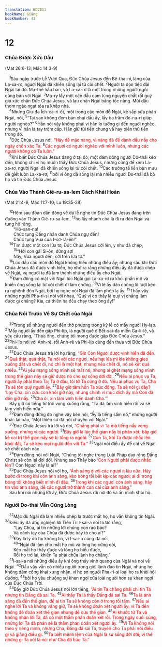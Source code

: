 ```yaml
---
translation: BD2011
bookName: Giăng 
bookNumber: 43
---
```


<div class="title"><h1>12</h1><h3>Chúa Ðược Xức Dầu</h3><p>(Mat 26:6-13; Mác 14:3-9)</p></div>
<span class="verse gi_12_1"> <sup>1</sup>Sáu ngày trước Lễ Vượt Qua, Ðức Chúa Jesus đến Bê-tha-ni, làng của La-xa-rơ, người Ngài đã khiến sống lại từ cõi chết. </span>
<span class="verse gi_12_2"><sup>2</sup>Người ta dọn tiệc đãi Ngài tại đó. Ma-thê hầu bàn, và La-xa-rơ là một trong những người ngồi cùng bàn với Ngài. </span>
<span class="verse gi_12_3"><sup>3</sup>Ma-ry lấy một cân dầu cam tùng nguyên chất rất quý giá xức chân Ðức Chúa Jesus, và lau chân Ngài bằng tóc nàng. Mùi dầu thơm ngào ngạt tỏa ra khắp nhà.<br/></span>
<span class="verse gi_12_4"> <sup>4</sup>Nhưng Giu-đa Ích-ca-ri-ốt, một trong các môn đồ Ngài, kẻ sắp sửa phản Ngài, nói, </span>
<span class="verse gi_12_5"><sup>5</sup>“Tại sao không đem bán chai dầu ấy, lấy ba trăm đơ-na-ri giúp người nghèo?” </span>
<span class="verse gi_12_6"><sup>6</sup>Hắn nói vậy không phải vì hắn lo tưởng gì đến người nghèo, nhưng vì hắn là tay trộm cắp. Hắn giữ túi tiền chung và hay biển thủ tiền trong đó.<br/></span>
<span class="verse gi_12_7"> <sup>7</sup>Ðức Chúa Jesus nói, <font color="red">“Hãy để mặc nàng, vì nàng đã để dành dầu nầy cho ngày chôn xác Ta. </font></span>
<span class="verse gi_12_8"><sup>8</sup><font color="red">Các ngươi có người nghèo với mình luôn, nhưng các ngươi không có Ta luôn.”</font><br/></span>
<span class="verse gi_12_9"> <sup>9</sup>Khi biết Ðức Chúa Jesus đang ở tại đó, một đám đông người Do-thái kéo đến, không chỉ vì họ muốn thấy Ðức Chúa Jesus, nhưng cũng để xem La-xa-rơ, người Ngài đã khiến sống lại từ cõi chết. </span>
<span class="verse gi_12_10"><sup>10</sup>Các trưởng tế liền bàn mưu để giết luôn La-xa-rơ; </span>
<span class="verse gi_12_11"><sup>11</sup>bởi vì ông đã sống lại mà nhiều người Do-thái đã bỏ họ và tin Ðức Chúa Jesus.<br/></span>
<div class="title"><h3>Chúa Vào Thành Giê-ru-sa-lem Cách Khải Hoàn</h3><p>(Mat 21:4-9; Mác 11:7-10; Lu 19:35-38)</p></div>
<span class="verse gi_12_12"> <sup>12</sup>Hôm sau đoàn dân đông về dự lễ nghe tin Ðức Chúa Jesus đang trên đường vào Thành Giê-ru-sa-lem, </span>
<span class="verse gi_12_13"><sup>13</sup>họ lấy nhánh chà là đi ra đón Ngài và tung hô rằng,<br/>  “Hô-san-na! <br/>  Chúc tụng Ðấng nhân danh Chúa ngự đến!<br/>  Chúc tụng Vua của I-sơ-ra-ên!”<br/></span>
<span class="verse gi_12_14"> <sup>14</sup>Tìm được một con lừa tơ, Ðức Chúa Jesus cỡi lên, y như đã chép, <br/></span>
<span class="verse gi_12_15">  <sup>15</sup>“Hỡi con gái Si-ôn, đừng sợ! <br/>  Nầy, Vua ngươi đến, cỡi trên lừa tơ.” <br/></span>
<span class="verse gi_12_16"> <sup>16</sup>Lúc đầu các môn đồ Ngài không hiểu những điều ấy; nhưng sau khi Ðức Chúa Jesus đã được vinh hiển, họ nhớ ra rằng những điều ấy đã được chép về Ngài, và người ta đã làm thành những điều ấy cho Ngài.<br/></span>
<span class="verse gi_12_17"> <sup>17</sup>Ðám đông có mặt với Ngài lúc Ngài gọi La-xa-rơ ra khỏi phần mộ và khiến ông sống lại từ cõi chết đi làm chứng. </span>
<span class="verse gi_12_18"><sup>18</sup>Vì lẽ ấy dân chúng lũ lượt kéo ra nghênh đón Ngài, bởi họ nghe nói Ngài đã làm phép lạ ấy. </span>
<span class="verse gi_12_19"><sup>19</sup>Thấy vậy những người Pha-ri-si nói với nhau, “Quý vị có thấy là quý vị chẳng làm được gì chăng? Kìa, cả thiên hạ đều chạy theo ông ấy!”<br/></span>
<div class="title"><h3>Chúa Nói Trước Về Sự Chết của Ngài</h3></div>
<span class="verse gi_12_20"> <sup>20</sup>Trong số những người đến thờ phượng trong kỳ lễ có mấy người Hy-lạp. </span>
<span class="verse gi_12_21"><sup>21</sup>Mấy người ấy đến gặp Phi-líp, là người quê ở Bết-sai-đa miền Ga-li-lê, và yêu cầu rằng, “Thưa ông, chúng tôi mong được gặp Ðức Chúa Jesus.” </span>
<span class="verse gi_12_22"><sup>22</sup>Phi-líp nói với Anh-rê, rồi Anh-rê và Phi-líp cùng đến thưa với Ðức Chúa Jesus.<br/></span>
<span class="verse gi_12_23"> <sup>23</sup>Ðức Chúa Jesus trả lời họ rằng, <font color="red">“Giờ Con Người được vinh hiển đã đến. </font></span>
<span class="verse gi_12_24"><sup>24</sup><font color="red">Quả thật, quả thật, Ta nói với các ngươi, nếu hạt lúa mì kia không gieo xuống đất và chết đi, nó chỉ là một hạt; nhưng nếu chết đi, nó sẽ kết quả nhiều. </font></span>
<span class="verse gi_12_25"><sup>25</sup><font color="red">Ai yêu mạng sống mình sẽ mất nó; nhưng ai ghét mạng sống mình trong thế gian nầy sẽ giữ được nó cho sự sống đời đời. </font></span>
<span class="verse gi_12_26"><sup>26</sup><font color="red">Nếu ai phục vụ Ta, người ấy phải theo Ta; Ta ở đâu, tôi tớ Ta cũng ở đó. Nếu ai phục vụ Ta, Cha Ta sẽ tôn quý người ấy. </font></span>
<span class="verse gi_12_27"><sup>27</sup><font color="red">Bây giờ tâm hồn Ta xúc động. Ta sẽ nói gì đây? ‘Lạy Cha, xin cứu con khỏi giờ nầy, nhưng chính vì mục đích ấy mà Con đã đến giờ nầy. </font></span>
<span class="verse gi_12_28"><sup>28</sup><font color="red">Cha ôi, xin làm vinh hiển danh Cha.’”</font><br/> Bấy giờ có tiếng từ trời vọng xuống rằng, “Ta đã làm vinh hiển rồi và sẽ làm vinh hiển nữa.”<br/></span>
<span class="verse gi_12_29"> <sup>29</sup>Ðám đông đứng đó nghe vậy bèn nói, “Ấy là tiếng sấm nổ,” những người khác lại bảo, “Một thiên sứ đã nói chuyện với Ngài.”<br/></span>
<span class="verse gi_12_30"> <sup>30</sup>Ðức Chúa Jesus trả lời và nói, <font color="red">“Chẳng phải vì Ta mà tiếng nầy vọng xuống, nhưng vì các ngươi. </font></span>
<span class="verse gi_12_31"><sup>31</sup><font color="red">Bây giờ là lúc thế gian nầy bị phán xét; bây giờ kẻ cai trị thế gian nầy sẽ bị tống ra ngoài. </font></span>
<span class="verse gi_12_32"><sup>32</sup><font color="red">Còn Ta, khi Ta được nhấc lên khỏi đất, Ta sẽ kéo mọi người đến với Ta.”</font></span>
<span class="verse gi_12_33"><sup>33</sup>Ngài nói điều ấy để chỉ về Ngài sẽ chết cách nào.<br/></span>
<span class="verse gi_12_34"> <sup>34</sup>Ðám đông nói với Ngài, “Chúng tôi nghe trong Luật Pháp dạy rằng Ðấng Christ sẽ còn lại đời đời. Nhưng sao Thầy bảo <font color="red">‘Con Người phải được nhấc lên’</font>? Con Người nầy là ai?”<br/></span>
<span class="verse gi_12_35"> <sup>35</sup>Ðức Chúa Jesus nói với họ, <font color="red">“Ánh sáng ở với các ngươi ít lâu nữa. Hãy bước đi trong khi còn ánh sáng, kẻo bóng tối bắt kịp các ngươi; ai đi trong bóng tối không biết mình đi đâu. </font></span>
<span class="verse gi_12_36"><sup>36</sup><font color="red">Trong khi các ngươi còn ánh sáng, hãy tin vào ánh sáng, để các ngươi trở thành con cái của ánh sáng.”</font><br/> Sau khi nói những lời ấy, Ðức Chúa Jesus rời nơi đó và ẩn mình khỏi họ.<br/></span>
<div class="title"><h3>Người Do-thái Vẫn Cứng Lòng</h3></div>
<span class="verse gi_12_37"> <sup>37</sup>Mặc dù Ngài đã làm nhiều phép lạ trước mắt họ, họ vẫn không tin Ngài. </span>
<span class="verse gi_12_38"><sup>38</sup>Ðiều ấy đã ứng nghiệm lời Tiên Tri I-sai-a nói trước rằng,<br/>  “Lạy Chúa, ai tin những lời chúng con rao báo?<br/>  Và cánh tay của Chúa đã được bày tỏ cho ai?” <br/></span>
<span class="verse gi_12_39"> <sup>39</sup>Ðây là lý do họ không tin, vì I-sai-a cũng đã nói,<br/></span>
<span class="verse gi_12_40">  <sup>40</sup>“Ngài đã làm cho mắt họ mù và lòng họ cứng cỏi,<br/>  Kẻo mắt họ thấy được và lòng họ hiểu được, <br/>  Rồi họ trở lại, khiến Ta phải chữa lành họ chăng.” <br/></span>
<span class="verse gi_12_41"> <sup>41</sup>I-sai-a nói những điều ấy khi ông thấy vinh quang của Ngài và nói về Ngài. </span>
<span class="verse gi_12_42"><sup>42</sup>Dầu vậy vẫn có nhiều người trong giới lãnh đạo tin Ngài, nhưng họ không dám công khai xưng nhận, vì họ sợ người Pha-ri-si loại họ ra khỏi hội đường, </span>
<span class="verse gi_12_43"><sup>43</sup>bởi họ yêu chuộng sự khen ngợi của loài người hơn sự khen ngợi của Ðức Chúa Trời.<br/></span>
<span class="verse gi_12_44"> <sup>44</sup>Bấy giờ Ðức Chúa Jesus nói lớn tiếng, <font color="red">“Ai tin Ta chẳng phải chỉ tin Ta nhưng tin Ðấng đã sai Ta. </font></span>
<span class="verse gi_12_45"><sup>45</sup><font color="red">Ai thấy Ta là thấy Ðấng đã sai Ta. </font></span>
<span class="verse gi_12_46"><sup>46</sup><font color="red">Ta là ánh sáng đã đến thế gian, để ai tin Ta sẽ không còn ở trong tối tăm. </font></span>
<span class="verse gi_12_47"><sup>47</sup><font color="red">Nếu ai nghe lời Ta và không vâng giữ, Ta sẽ không đoán xét người ấy; vì Ta đến không để đoán xét thế gian nhưng để cứu thế gian. </font></span>
<span class="verse gi_12_48"><sup>48</sup><font color="red">Ai khước từ Ta và không nhận lời Ta, đã có một thẩm phán đoán xét rồi. Trong ngày cuối cùng, những lời Ta đã phán sẽ là thẩm phán đoán xét người ấy. </font></span>
<span class="verse gi_12_49"><sup>49</sup><font color="red">Vì Ta không nói theo ý riêng mình, nhưng Cha, Ðấng đã sai Ta, truyền cho Ta phải nói điều gì và giảng điều gì. </font></span>
<span class="verse gi_12_50"><sup>50</sup><font color="red">Ta biết mệnh lệnh của Ngài là sự sống đời đời; vì thế những gì Ta nói là nói như Cha đã bảo Ta.”</font><br/></span>
